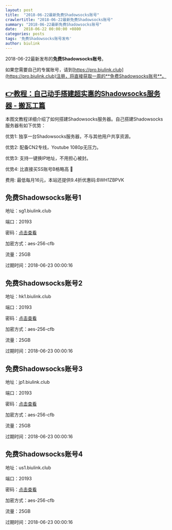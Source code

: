 ```yaml
---
layout: post
title:  "2018-06-22最新免费Shadowsocks账号"
crawlertitle: "2018-06-22最新免费Shadowsocks账号"
summary: "2018-06-22最新免费Shadowsocks账号"
date:   2018-06-22 00:00:00 +0800
categories: posts
tags: '免费Shadowsocks账号发布'
author: biulink
---
```


2018-06-22最新发布的**免费Shadowsocks账号**。

如果您需要自己的专属账号，请到[https://pro.biulink.club](https://pro.biulink.club)注册，将直接获取一周的**免费Shadowsocks账号**。

## [👉教程：自己动手搭建超实惠的Shadowsocks服务器 - 搬瓦工篇](https://github.com/Biulink/ShadowsocksTutorials/blob/master/%E6%95%99%E6%82%A8%E8%87%AA%E5%B7%B1%E5%8A%A8%E6%89%8B%E6%90%AD%E5%BB%BA%E8%B6%85%E5%AE%9E%E6%83%A0%E7%9A%84Shadowsocks%E6%9C%8D%E5%8A%A1%E5%99%A8%20-%20%E6%90%AC%E7%93%A6%E5%B7%A5%E7%AF%87.md)
  
  本图文教程详细介绍了如何搭建Shadowsocks服务器。自己搭建Shadowsocks服务器有如下优势：

  优势1: 独享一台Shadowsocks服务器，不与其他用户共享资源。

  优势2: 配备CN2专线，Youtube 1080p无压力。

  优势3: 支持一键换IP地址，不用担心被封。

  优势4: 比直接买SS账号B格略高 🙂

  费用: 最低每月16元，本站还提供9.4折优惠码:BWH1ZBPVK  
## 免费Shadowsocks账号1

地址：sg1.biulink.club

端口：20193

密码：[点击查看](https://github.com/Biulink/ShadowsocksTutorials/blob/master/publish/2018-06-22%E6%9C%80%E6%96%B0%E5%85%8D%E8%B4%B9Shadowsocks%E8%B4%A6%E5%8F%B7.md)

加密方式：aes-256-cfb

流量：25GB

过期时间：2018-06-23 00:00:16

## 免费Shadowsocks账号2

地址：hk1.biulink.club

端口：20193

密码：[点击查看](https://github.com/Biulink/ShadowsocksTutorials/blob/master/publish/2018-06-22%E6%9C%80%E6%96%B0%E5%85%8D%E8%B4%B9Shadowsocks%E8%B4%A6%E5%8F%B7.md)

加密方式：aes-256-cfb

流量：25GB

过期时间：2018-06-23 00:00:16

## 免费Shadowsocks账号3

地址：jp1.biulink.club

端口：20193

密码：[点击查看](https://github.com/Biulink/ShadowsocksTutorials/blob/master/publish/2018-06-22%E6%9C%80%E6%96%B0%E5%85%8D%E8%B4%B9Shadowsocks%E8%B4%A6%E5%8F%B7.md)

加密方式：aes-256-cfb

流量：25GB

过期时间：2018-06-23 00:00:16

## 免费Shadowsocks账号4

地址：us1.biulink.club

端口：20193

密码：[点击查看](https://github.com/Biulink/ShadowsocksTutorials/blob/master/publish/2018-06-22%E6%9C%80%E6%96%B0%E5%85%8D%E8%B4%B9Shadowsocks%E8%B4%A6%E5%8F%B7.md)

加密方式：aes-256-cfb

流量：25GB

过期时间：2018-06-23 00:00:16

